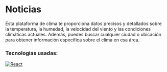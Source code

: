 # Noticias 
Esta plataforma de clima te proporciona datos precisos y detallados sobre la temperatura, la humedad, la velocidad del viento y las condiciones climáticas actuales. Además, puedes buscar cualquier ciudad o ubicación para obtener información específica sobre el clima en esa área.

### Tecnologias usadas: 

[![React](https://img.shields.io/badge/react-black?style=for-the-badge&logo=react)](https://github.com/wervlad)
